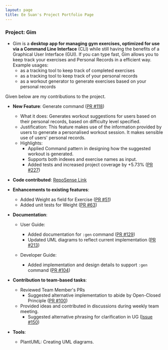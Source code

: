 ```yaml
---
layout: page
title: Ee Suan's Project Portfolio Page
---
```


### Project: Gim

* Gim is a **desktop app for managing gym exercises, optimized for use via a Command Line Interface** (CLI) while still having the benefits of a Graphical User Interface (GUI). If you can type fast, Gim allows you to keep track your exercises and Personal Records in a efficient way.
  Example usages:
    * as a tracking tool to keep track of completed exercises
    * as a tracking tool to keep track of your personal records
    * as a workout generator to generate exercises based on your personal records

Given below are my contributions to the project.

* **New Feature**: Generate command ([PR #118](https://github.com/AY2223S1-CS2103T-T15-4/tp/pull/118))
    * What it does: Generates workout suggestions for users based on their personal records, based on difficulty level specified.
    * Justification: This feature makes use of the information provided by users to generate a personalised workout session. It makes sensible use of users' personal records.
    * Highlights:
        * Applied Command pattern in designing how the suggested workout is generated.
        * Supports both indexes and exercise names as input.
        * Added tests and increased project coverage by +5.73% ([PR #227](https://github.com/AY2223S1-CS2103T-T15-4/tp/pull/227))
      
* **Code contributed**: [RepoSense Link](https://nus-cs2103-ay2223s1.github.io/tp-dashboard/?search=ee-suan&breakdown=true&sort=groupTitle&sortWithin=title&since=2022-09-16&timeframe=commit&mergegroup=&groupSelect=groupByRepos&checkedFileTypes=docs~functional-code~test-code~other)


* **Enhancements to existing features**:
    * Added Weight as field for Exercise ([PR #51](https://github.com/AY2223S1-CS2103T-T15-4/tp/pull/51))
    * Added unit tests for Weight ([PR #63](https://github.com/AY2223S1-CS2103T-T15-4/tp/pull/63))

* **Documentation**:
    * User Guide:
        * Added documentation for `:gen` command ([PR #129](https://github.com/AY2223S1-CS2103T-T15-4/tp/pull/129))
        * Updated UML diagrams to reflect current implementation ([PR #213](https://github.com/AY2223S1-CS2103T-T15-4/tp/pull/213))

    * Developer Guide:
        * Added implementation and design details to support `:gen` command ([PR #104](https://github.com/AY2223S1-CS2103T-T15-4/tp/pull/104))

* **Contribution to team-based tasks**:
     * Reviewed Team Member's PRs
        * Suggested alternative implementation to abide by Open-Closed Principle ([PR #100](https://github.com/AY2223S1-CS2103T-T15-4/tp/pull/100))
     * Provided ideas and contributed in discussions during weekly team meeting.
        *  Suggested alternative phrasing for clarification in UG ([Issue #150](https://github.com/AY2223S1-CS2103T-T15-4/tp/issues/150))

* **Tools**:
    * PlantUML: Creating UML diagrams.
